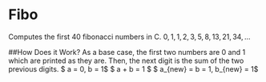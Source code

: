 # Fibo
Computes the first 40 fibonacci numbers in C.
$0, 1, 1, 2, 3, 5, 8, 13, 21, 34, ...$

##How Does it Work?
As a base case, the first two numbers are 0 and 1 which are printed as they are.
Then, the next digit is the sum of the two previous digits.
$ a = 0, b = 1$
$ a + b = 1 $
$ a_{new} = b = 1, b_{new} = 1$
